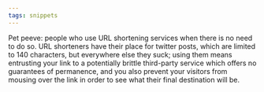 ```yaml
---
tags: snippets
---
```


Pet peeve: people who use URL shortening services when there is no need to do so. URL shorteners have their place for twitter posts, which are limited to 140 characters, but everywhere else they suck; using them means entrusting your link to a potentially brittle third-party service which offers no guarantees of permanence, and you also prevent your visitors from mousing over the link in order to see what their final destination will be.
